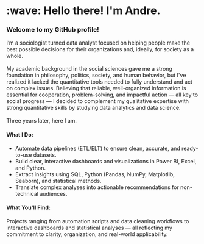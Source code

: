 <h1> :wave: Hello there! I'm Andre.</h1>

<h3>  Welcome to my GitHub profile! </h3>

I’m a sociologist turned data analyst focused on helping people make the best possible decisions for their organizations and, ideally, for society as a whole.
<br>
<br>
My academic background in the social sciences gave me a strong foundation in philosophy, politics, society, and human behavior, but I've realized it lacked the quantitative tools needed to fully understand and act on complex issues. Believing that reliable, well-organized information is essential for cooperation, problem-solving, and impactful action — all key to social progress — I decided to complement my qualitative expertise with strong quantitative skills by studying data analytics and data science.
<br>
<br>
Three years later, here I am.

<h4>What I Do:</h4>

- Automate data pipelines (ETL/ELT) to ensure clean, accurate, and ready-to-use datasets.
- Build clear, interactive dashboards and visualizations in Power BI, Excel, and Python.
- Extract insights using SQL, Python (Pandas, NumPy, Matplotlib, Seaborn), and statistical methods.
- Translate complex analyses into actionable recommendations for non-technical audiences.

<h4>What You'll Find:</h4>

Projects ranging from automation scripts and data cleaning workflows to interactive dashboards and statistical analyses — all reflecting my commitment to clarity, organization, and real-world applicability.
<!--
**Yfy21/Yfy21** is a ✨ _special_ ✨ repository because its `README.md` (this file) appears on your GitHub profile.

Here are some ideas to get you started:

- 🔭 I’m currently working on ...
- 🌱 I’m currently learning ...
- 👯 I’m looking to collaborate on ...
- 🤔 I’m looking for help with ...
- 💬 Ask me about ...
- 📫 How to reach me: ...
- 😄 Pronouns: ...
- ⚡ Fun fact: ...
-->
